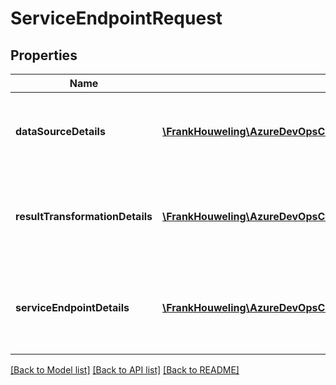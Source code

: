 # ServiceEndpointRequest

## Properties
Name | Type | Description | Notes
------------ | ------------- | ------------- | -------------
**dataSourceDetails** | [**\FrankHouweling\AzureDevOpsClient\ServiceEndpoint\Model\DataSourceDetails**](DataSourceDetails.md) | Gets or sets the data source details for the service endpoint request. | [optional] 
**resultTransformationDetails** | [**\FrankHouweling\AzureDevOpsClient\ServiceEndpoint\Model\ResultTransformationDetails**](ResultTransformationDetails.md) | Gets or sets the result transformation details for the service endpoint request. | [optional] 
**serviceEndpointDetails** | [**\FrankHouweling\AzureDevOpsClient\ServiceEndpoint\Model\ServiceEndpointDetails**](ServiceEndpointDetails.md) | Gets or sets the service endpoint details for the service endpoint request. | [optional] 

[[Back to Model list]](../README.md#documentation-for-models) [[Back to API list]](../README.md#documentation-for-api-endpoints) [[Back to README]](../README.md)


